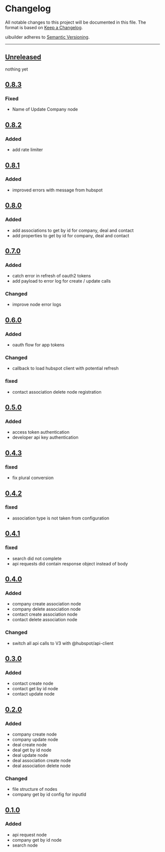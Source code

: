 # Changelog

All notable changes to this project will be documented in this file. The format is based on [Keep a Changelog](https://keepachangelog.com/en/1.0.0/).

uibuilder adheres to [Semantic Versioning](https://semver.org/spec/v2.0.0.html).

----

## [Unreleased](https://github.com/tucan-ai/node-red-contrib-hubspot/compare/v0.8.3...main)

nothing yet

## [0.8.3](https://github.com/tucan-ai/node-red-contrib-hubspot/releases/tag/v0.8.3)

### Fixed

* Name of Update Company node

## [0.8.2](https://github.com/tucan-ai/node-red-contrib-hubspot/releases/tag/v0.8.2)

### Added

* add rate limiter

## [0.8.1](https://github.com/tucan-ai/node-red-contrib-hubspot/releases/tag/v0.8.1)

### Added

* improved errors with message from hubspot

## [0.8.0](https://github.com/tucan-ai/node-red-contrib-hubspot/releases/tag/v0.8.0)

### Added

* add associations to get by id for company, deal and contact
* add properties to get by id for company, deal and contact

## [0.7.0](https://github.com/tucan-ai/node-red-contrib-hubspot/releases/tag/v0.7.0)

### Added

* catch error in refresh of oauth2 tokens
* add payload to error log for create / update calls

### Changed

* improve node error logs

## [0.6.0](https://github.com/tucan-ai/node-red-contrib-hubspot/releases/tag/v0.6.0)

### Added

* oauth flow for app tokens

### Changed

* callback to load hubspot client with potential refresh

### fixed

* contact association delete node registration

## [0.5.0](https://github.com/tucan-ai/node-red-contrib-hubspot/releases/tag/v0.5.0)

### Added

* access token authentication
* developer api key authentication

## [0.4.3](https://github.com/tucan-ai/node-red-contrib-hubspot/releases/tag/v0.4.3)

### fixed

* fix plural conversion

## [0.4.2](https://github.com/tucan-ai/node-red-contrib-hubspot/releases/tag/v0.4.2)

### fixed

* association type is not taken from configuration

## [0.4.1](https://github.com/tucan-ai/node-red-contrib-hubspot/releases/tag/v0.4.1)

### fixed

* search did not complete
* api requests did contain response object instead of body

## [0.4.0](https://github.com/tucan-ai/node-red-contrib-hubspot/releases/tag/v0.4.0)

### Added

* company create association node
* company delete association node
* contact create association node
* contact delete association node

### Changed

* switch all api calls to V3 with @hubspot/api-client

## [0.3.0](https://github.com/tucan-ai/node-red-contrib-hubspot/releases/tag/v0.3.0)

### Added

* contact create node
* contact get by id node
* contact update node

## [0.2.0](https://github.com/tucan-ai/node-red-contrib-hubspot/releases/tag/v0.2.0)

### Added

* company create node
* company update node
* deal create node
* deal get by id node
* deal update node
* deal association create node
* deal association delete node

### Changed

* file structure of nodes
* company get by id config for inputId

## [0.1.0](https://github.com/tucan-ai/node-red-contrib-hubspot/releases/tag/v0.1.0)

### Added

* api request node
* company get by id node
* search node
